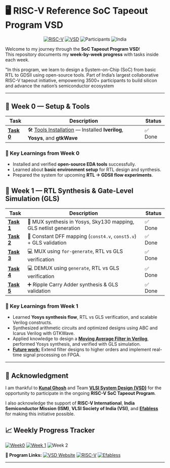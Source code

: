 # 🖥️ RISC-V Reference SoC Tapeout Program VSD
<div align="center">

[![RISC-V](https://img.shields.io/badge/RISC--V-SoC%20Tapeout-blue?style=for-the-badge&logo=riscv)](https://riscv.org/)
[![VSD](https://img.shields.io/badge/VSD-Program-orange?style=for-the-badge)](https://vsdiat.vlsisystemdesign.com/)
![Participants](https://img.shields.io/badge/Participants-3500+-success?style=for-the-badge)
![India](https://img.shields.io/badge/Made%20in-India-saffron?style=for-the-badge&logo=data:image/svg+xml;base64,PHN2ZyB3aWR0aD0iMjQiIGhlaWdodD0iMjQiIHZpZXdCb3g9IjAgMCAyNCAyNCIgZmlsbD0ibm9uZSIgeG1sbnM9Imh0dHA6Ly93d3cudzMub3JnLzIwMDAvc3ZnIj4KPHJlY3Qgd2lkdGg9IjI0IiBoZWlnaHQ9IjgiIGZpbGw9IiNGRjk5MzMiLz4KPHJlY3QgeT0iOCIgd2lkdGg9IjI0IiBoZWlnaHQ9IjgiIGZpbGw9IiNGRkZGRkYiLz4KPHJlY3QgeT0iMTYiIHdpZHRoPSIyNCIgaGVpZ2h0PSI4IiBmaWxsPSIjMTM4ODA4Ii8+Cjwvc3ZnPgo=)

</div>


Welcome to my journey through the **SoC Tapeout Program VSD**!  
This repository documents my **week-by-week progress** with tasks inside each week.  

"In this program, we learn to design a System-on-Chip (SoC) from basic RTL to GDSII using open-source tools. Part of India’s largest collaborative RISC-V tapeout initiative, empowering 3500+ participants to build silicon and advance the nation’s semiconductor ecosystem

---

## 📅 Week 0 — Setup & Tools

| Task | Description | Status |
|------|-------------|---------|
| [**Task 0**](Week0/Task0/README.md) | 🛠️ [Tools Installation](Week0/Task0/README.md) — Installed **Iverilog**, **Yosys**, and **gtkWave** | ✅ Done |



### 🌟 Key Learnings from Week 0
- Installed and verified **open-source EDA tools** successfully.  
- Learned about **basic environment setup** for RTL design and synthesis.  
- Prepared the system for upcoming **RTL → GDSII flow experiments**.



## 📅 Week 1 — RTL Synthesis & Gate-Level Simulation (GLS)

| Task       | Description                                                                 | Status |
| ---------- | --------------------------------------------------------------------------- | ------ |
| [**Task 1**](Week1/README.md#-task-1--rtl-synthesis-mux-example) | 🔧 MUX synthesis in Yosys, Sky130 mapping, GLS netlist generation         | ✅ Done |
| [**Task 2**](Week1/README.md#-task-2--constant-dff-mapping--gls) | 🎯 Constant DFF mapping (`const4.v`, `const5.v`) + GLS validation          | ✅ Done |
| [**Task 3**](Week1/README.md#-task-3--mux-using-for-generate) | 💻 MUX using `for-generate`, RTL vs GLS verification                       | ✅ Done |
| [**Task 4**](Week1/README.md#-task-4--demux-using-generate) | 💻 DEMUX using `generate`, RTL vs GLS verification                         | ✅ Done |
| [**Task 5**](Week1/README.md#-task-5--ripple-carry-adder-rca) | ➕ Ripple Carry Adder synthesis & GLS validation                           | ✅ Done |




### 🌟 Key Learnings from Week 1

* Learned **Yosys synthesis flow**, RTL vs GLS verification, and scalable Verilog constructs.
* Synthesized arithmetic circuits and optimized designs using ABC and Icarus Verilog with GTKWave.
* Applied knowledge to design a [**Moving Average Filter in Verilog**](Week1/project.md), performed Yosys synthesis, and verified with GLS simulation.
* [**Future work:**](Week1/project.md##-Future-Work) Extend filter designs to higher orders and implement real-time signal processing on FPGA.


---




## 🙏 Acknowledgment  

I am thankful to [**Kunal Ghosh**](https://github.com/kunalg123) and Team **[VLSI System Design (VSD)](https://vsdiat.vlsisystemdesign.com/)** for the opportunity to participate in the ongoing **RISC-V SoC Tapeout Program**.  

I also acknowledge the support of **RISC-V International**, **India Semiconductor Mission (ISM)**, **VLSI Society of India (VSI)**, and [**Efabless**](https://github.com/efabless) for making this initiative possible.  

## 📈 **Weekly Progress Tracker**

[![Week0](https://img.shields.io/badge/Week%200-Tools%20Setup-success?style=flat-square)](Week0)
[![Week 1](https://img.shields.io/badge/Week%201-RTL%20GLS-success?style=flat-square)](Week1/README.md)
![Week 2](https://img.shields.io/badge/Week%202-Upcoming-lightgrey?style=flat-square)



**🔗 Program Links:**
[![VSD Website](https://img.shields.io/badge/VSD-Official%20Website-blue?style=flat-square)](https://vsdiat.vlsisystemdesign.com/)
[![RISC-V](https://img.shields.io/badge/RISC--V-International-green?style=flat-square)](https://riscv.org/)
[![Efabless](https://img.shields.io/badge/Efabless-Platform-orange?style=flat-square)](https://efabless.com/)





---

